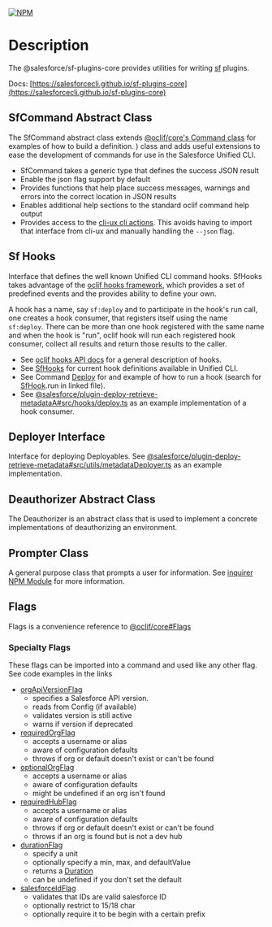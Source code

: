 [![NPM](https://img.shields.io/npm/v/@salesforce/sf-plugins-core.svg)](https://www.npmjs.com/package/@salesforce/sf-plugins-core)

# Description

The @salesforce/sf-plugins-core provides utilities for writing [sf](https://github.com/salesforcecli/cli) plugins.

Docs: [https://salesforcecli.github.io/sf-plugins-core](https://salesforcecli.github.io/sf-plugins-core)

## SfCommand Abstract Class

The SfCommand abstract class extends [@oclif/core's Command class](https://github.com/oclif/core/blob/main/src/command.ts) for examples of how to build a definition.
) class and adds useful extensions to ease the development of commands for use in the Salesforce Unified CLI.

- SfCommand takes a generic type that defines the success JSON result
- Enable the json flag support by default
- Provides functions that help place success messages, warnings and errors into the correct location in JSON results
- Enables additional help sections to the standard oclif command help output
- Provides access to the [cli-ux cli actions](https://github.com/oclif/cli-ux#cliaction). This avoids having to import that interface from cli-ux and manually handling the `--json` flag.

## Sf Hooks

Interface that defines the well known Unified CLI command hooks.
SfHooks takes advantage of the [oclif hooks framework](https://oclif.io/docs/hooks), which provides a set of predefined events and the provides ability to define your own.

A hook has a name, say `sf:deploy` and to participate in the hook's run call, one creates a hook consumer, that registers itself using the name `sf:deploy`.
There can be more than one hook registered with the same name and when the hook is "run", oclif hook will run each registered hook consumer, collect all results and return those results to the caller.

- See [oclif hooks API docs](https://oclif.io/docs/hooks.ts) for a general description of hooks.
- See [SfHooks](src/hooks.ts) for current hook definitions available in Unified CLI.
- See Command [Deploy](https://github.com/salesforcecli/plugin-deploy-retrieve/blob/main/src/commands/deploy.ts) for and example of how to run a hook (search for [SfHook](https://github.com/salesforcecli/plugin-deploy-retrieve/blob/main/src/commands/deploy.ts).run in linked file).
- See [@salesforce/plugin-deploy-retrieve-metadataA#src/hooks/deploy.ts](https://github.com/salesforcecli/plugin-deploy-retrieve-metadata/blob/main/src/hooks/deploy.ts) as an example implementation of a hook consumer.

## Deployer Interface

Interface for deploying Deployables. See [@salesforce/plugin-deploy-retrieve-metadata#src/utils/metadataDeployer.ts](https://github.com/salesforcecli/plugin-deploy-retrieve-metadata/blob/main/src/utils/metadataDeployer.ts) as an example implementation.

## Deauthorizer Abstract Class

The Deauthorizer is an abstract class that is used to implement a concrete implementations of deauthorizing an environment.

## Prompter Class

A general purpose class that prompts a user for information. See [inquirer NPM Module](https://www.npmjs.com/package/inquirer) for more information.

## Flags

Flags is a convenience reference to [@oclif/core#Flags](https://github.com/oclif/core/blob/main/src/flags.ts)

### Specialty Flags

These flags can be imported into a command and used like any other flag. See code examples in the links

- [orgApiVersionFlag](src/flags/apiVersion.ts)
  - specifies a Salesforce API version.
  - reads from Config (if available)
  - validates version is still active
  - warns if version if deprecated
- [requiredOrgFlag](src/flags/orgFlags.ts)
  - accepts a username or alias
  - aware of configuration defaults
  - throws if org or default doesn't exist or can't be found
- [optionalOrgFlag](src/flags/orgFlags.ts)
  - accepts a username or alias
  - aware of configuration defaults
  - might be undefined if an org isn't found
- [requiredHubFlag](src/flags/orgFlags.ts)
  - accepts a username or alias
  - aware of configuration defaults
  - throws if org or default doesn't exist or can't be found
  - throws if an org is found but is not a dev hub
- [durationFlag](src/flags/duration.ts)
  - specify a unit
  - optionally specify a min, max, and defaultValue
  - returns a [Duration](https://github.com/forcedotcom/kit/blob/main/src/duration.ts)
  - can be undefined if you don't set the default
- [salesforceIdFlag](src/flags/salesforceId.ts)
  - validates that IDs are valid salesforce ID
  - optionally restrict to 15/18 char
  - optionally require it to be begin with a certain prefix
